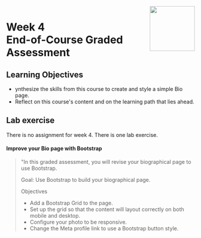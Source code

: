 <a href="../">
  <img src="/img/Introduction_to_Back-End_Development_logo.avif" width="120" align="right">
</a>

# Week 4 <br> End-of-Course Graded Assessment

## Learning Objectives
- ynthesize the skills from this course to create and style a simple Bio page.
- Reflect on this course's content and on the learning path that lies ahead.

## Lab exercise

There is no assignment for week 4. There is one lab exercise. 

#### Improve your Bio page with Bootstrap

> "In this graded assessment, you will revise your biographical page to use Bootstrap.
> 
> Goal: Use Bootstrap to build your biographical page.
> 
> Objectives
>- Add a Bootstrap Grid to the page.
>- Set up the grid so that the content will layout correctly on both mobile and desktop.
>- Configure your photo to be responsive.
>- Change the Meta profile link to use a Bootstrap button style.



